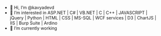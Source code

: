 - 👋 Hi, I’m @kavyadevd
- 👀 I’m interested in ASP.NET | C# | VB.NET | C | C++ | JAVASCRIPT | jQuery | Python | HTML | CSS | MS-SQL | WCF services | D3 | ChartJS | IIS | Burp Suite | Ardino
- 🌱 I’m currently working

<!---
kavyadevd/kavyadevd is a ✨ special ✨ repository because its `README.md` (this file) appears on your GitHub profile.
You can click the Preview link to take a look at your changes.
--->
